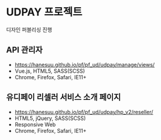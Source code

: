 # UDPAY 프로젝트
디자인 퍼블리싱 진행

## API 관리자
 - https://hanesuu.github.io/pf/pf_ud/udpay/manage/views/
 - Vue.js, HTML5, SASS(SCSS)
 - Chrome, Firefox, Safari, IE11+

## 유디페이 리셀러 서비스 소개 페이지
 - https://hanesuu.github.io/pf/pf_ud/udpay/hp_v2/reseller/
 - HTML5, jQuery, SASS(SCSS)
 - Responsive Web
 - Chrome, Firefox, Safari, IE11+
